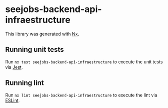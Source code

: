 # seejobs-backend-api-infraestructure

This library was generated with [Nx](https://nx.dev).

## Running unit tests

Run `nx test seejobs-backend-api-infraestructure` to execute the unit tests via [Jest](https://jestjs.io).

## Running lint

Run `nx lint seejobs-backend-api-infraestructure` to execute the lint via [ESLint](https://eslint.org/).
